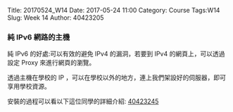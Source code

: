 Title: 20170524_W14
Date: 2017-05-24 11:00
Category: Course
Tags:W14
Slug: Week 14
Author: 40423205

<h3>純 IPv6 網路的主機</h3>
<!-- PELICAN_END_SUMMARY -->

<p>純 IPv6 的好處:可以有效的避免 IPv4 的漏洞，若要到 IPv4 的網頁上，可以透過設定 Proxy 來進行網頁的瀏覽。</p>

<p>透過主機在學校的 IP ，可以在學校以外的地方，連上我們架設好的伺服器，即可享用學校資源。</p>

<p>安裝的過程可以看以下這位同學的詳細介紹: 
<a href="https://40423245.github.io/2017springcd_hw/blog/2017spring-cd-W14.html">40423245</a></p>